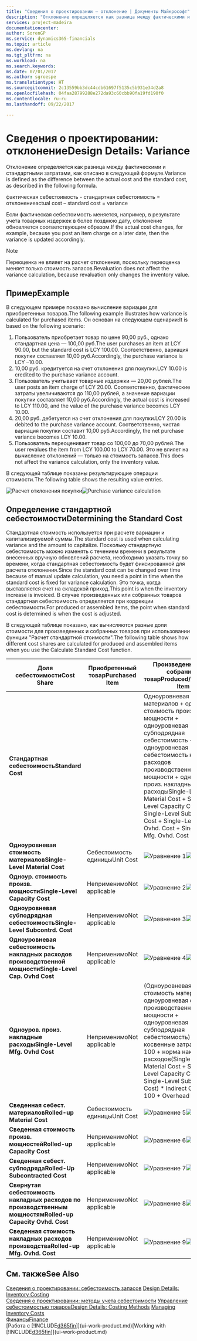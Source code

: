 ```yaml
---
title: "Сведения о проектировании — отклонение | Документы Майкрософт"
description: "Отклонение определяется как разница между фактическими и стандартными затратами, как описано в следующей формуле."
services: project-madeira
documentationcenter: 
author: SorenGP
ms.service: dynamics365-financials
ms.topic: article
ms.devlang: na
ms.tgt_pltfrm: na
ms.workload: na
ms.search.keywords: 
ms.date: 07/01/2017
ms.author: sgroespe
ms.translationtype: HT
ms.sourcegitcommit: 2c13559bb3dc44cdb61697f5135c5b931e34d2a8
ms.openlocfilehash: 04faa28799288e272da93c60cbb90fa19fd190f0
ms.contentlocale: ru-ru
ms.lasthandoff: 09/22/2017

---
```

# <a name="design-details-variance"></a><span data-ttu-id="60882-103">Сведения о проектировании: отклонение</span><span class="sxs-lookup"><span data-stu-id="60882-103">Design Details: Variance</span></span>
<span data-ttu-id="60882-104">Отклонение определяется как разница между фактическими и стандартными затратами, как описано в следующей формуле.</span><span class="sxs-lookup"><span data-stu-id="60882-104">Variance is defined as the difference between the actual cost and the standard cost, as described in the following formula.</span></span>  

 <span data-ttu-id="60882-105">фактическая себестоимость - стандартная себестоимость = отклонение</span><span class="sxs-lookup"><span data-stu-id="60882-105">actual cost – standard cost = variance</span></span>  

 <span data-ttu-id="60882-106">Если фактическая себестоимость меняется, например, в результате учета товарных издержек в более позднюю дату, отклонение обновляется соответствующим образом.</span><span class="sxs-lookup"><span data-stu-id="60882-106">If the actual cost changes, for example, because you post an item charge on a later date, then the variance is updated accordingly.</span></span>  

> [!NOTE]  
>  <span data-ttu-id="60882-107">Переоценка не влияет на расчет отклонения, поскольку переоценка меняет только стоимость запасов.</span><span class="sxs-lookup"><span data-stu-id="60882-107">Revaluation does not affect the variance calculation, because revaluation only changes the inventory value.</span></span>  

## <a name="example"></a><span data-ttu-id="60882-108">Пример</span><span class="sxs-lookup"><span data-stu-id="60882-108">Example</span></span>  
 <span data-ttu-id="60882-109">В следующем примере показано вычисление вариации для приобретенных товаров.</span><span class="sxs-lookup"><span data-stu-id="60882-109">The following example illustrates how variance is calculated for purchased items.</span></span> <span data-ttu-id="60882-110">Он основан на следующем сценарии:</span><span class="sxs-lookup"><span data-stu-id="60882-110">It is based on the following scenario:</span></span>  

1.  <span data-ttu-id="60882-111">Пользователь приобретает товар по цене 90,00 руб., однако стандартная цена — 100,00 руб.</span><span class="sxs-lookup"><span data-stu-id="60882-111">The user purchases an item at LCY 90.00, but the standard cost is LCY 100.00.</span></span> <span data-ttu-id="60882-112">Соответственно, вариация покупки составляет 10,00 руб.</span><span class="sxs-lookup"><span data-stu-id="60882-112">Accordingly, the purchase variance is LCY –10.00.</span></span>  
2.  <span data-ttu-id="60882-113">10,00 руб. кредитуется на счет отклонения для покупки.</span><span class="sxs-lookup"><span data-stu-id="60882-113">LCY 10.00 is credited to the purchase variance account.</span></span>  
3.  <span data-ttu-id="60882-114">Пользователь учитывает товарные издержки — 20,00 рублей.</span><span class="sxs-lookup"><span data-stu-id="60882-114">The user posts an item charge of LCY 20.00.</span></span> <span data-ttu-id="60882-115">Соответственно, фактические затраты увеличиваются до 110,00 рублей, а значение вариации покупки составляет 10,00 руб.</span><span class="sxs-lookup"><span data-stu-id="60882-115">Accordingly, the actual cost is increased to LCY 110.00, and the value of the purchase variance becomes LCY 10.00.</span></span>  
4.  <span data-ttu-id="60882-116">20,00 руб. дебетуется на счет отклонения для покупки.</span><span class="sxs-lookup"><span data-stu-id="60882-116">LCY 20.00 is debited to the purchase variance account.</span></span> <span data-ttu-id="60882-117">Соответственно, чистая вариация покупки составит 10,00 руб.</span><span class="sxs-lookup"><span data-stu-id="60882-117">Accordingly, the net purchase variance becomes LCY 10.00.</span></span>  
5.  <span data-ttu-id="60882-118">Пользователь переоценивает товар со 100,00 до 70,00 рублей.</span><span class="sxs-lookup"><span data-stu-id="60882-118">The user revalues the item from LCY 100.00 to LCY 70.00.</span></span> <span data-ttu-id="60882-119">Это не влияет на вычисление отклонений — только на стоимость запасов.</span><span class="sxs-lookup"><span data-stu-id="60882-119">This does not affect the variance calculation, only the inventory value.</span></span>  

 <span data-ttu-id="60882-120">В следующей таблице показаны результирующие операции стоимости.</span><span class="sxs-lookup"><span data-stu-id="60882-120">The following table shows the resulting value entries.</span></span>  

 <span data-ttu-id="60882-121">![Расчет отклонения покупки](media/design_details_inventory_costing_11_purchase_variance.png "design_details_inventory_costing_11_purchase_variance")</span><span class="sxs-lookup"><span data-stu-id="60882-121">![Purchase variance calculation](media/design_details_inventory_costing_11_purchase_variance.png "design_details_inventory_costing_11_purchase_variance")</span></span>  

## <a name="determining-the-standard-cost"></a><span data-ttu-id="60882-122">Определение стандартной себестоимости</span><span class="sxs-lookup"><span data-stu-id="60882-122">Determining the Standard Cost</span></span>  
 <span data-ttu-id="60882-123">Стандартная стоимость используется при расчете вариации и капитализируемой суммы.</span><span class="sxs-lookup"><span data-stu-id="60882-123">The standard cost is used when calculating variance and the amount to capitalize.</span></span> <span data-ttu-id="60882-124">Поскольку стандартную себестоимость можно изменять с течением времени в результате внесенных вручную обновлений расчета, необходимо указать точку во времени, когда стандартная себестоимость будет фиксированной для расчета отклонения.</span><span class="sxs-lookup"><span data-stu-id="60882-124">Since the standard cost can be changed over time because of manual update calculation, you need a point in time when the standard cost is fixed for variance calculation.</span></span> <span data-ttu-id="60882-125">Это точка, когда выставляется счет на складской приход.</span><span class="sxs-lookup"><span data-stu-id="60882-125">This point is when the inventory increase is invoiced.</span></span> <span data-ttu-id="60882-126">В случае произведенных или собранных товаров стандартная себестоимость определяется при коррекции себестоимости.</span><span class="sxs-lookup"><span data-stu-id="60882-126">For produced or assembled items, the point when standard cost is determined is when the cost is adjusted.</span></span>  

 <span data-ttu-id="60882-127">В следующей таблице показано, как вычисляются разные доли стоимости для произведенных и собранных товаров при использовании функции "Расчет стандартной стоимости".</span><span class="sxs-lookup"><span data-stu-id="60882-127">The following table shows how different cost shares are calculated for produced and assembled items when you use the Calculate Standard Cost function.</span></span>  

|<span data-ttu-id="60882-128">Доля себестоимости</span><span class="sxs-lookup"><span data-stu-id="60882-128">Cost Share</span></span>|<span data-ttu-id="60882-129">Приобретенный товар</span><span class="sxs-lookup"><span data-stu-id="60882-129">Purchased Item</span></span>|<span data-ttu-id="60882-130">Произведенный или собранный товар</span><span class="sxs-lookup"><span data-stu-id="60882-130">Produced/Assembled Item</span></span>|  
|----------------|--------------------|------------------------------|  
|<span data-ttu-id="60882-131">**Стандартная себестоимость**</span><span class="sxs-lookup"><span data-stu-id="60882-131">**Standard Cost**</span></span>||<span data-ttu-id="60882-132">Одноуровневая стоимость материалов + одноур. стоимость произв. мощности + одноуровневая субподрядная себестоимость + одноуровневая себестоимость накладных расходов производственной мощности + одноуров. произ. накладные расходы</span><span class="sxs-lookup"><span data-stu-id="60882-132">Single-Level Material Cost + Single-Level Capacity Cost + Single-Level Subcontrd. Cost + Single-Level Cap. Ovhd. Cost + Single-Level Mfg. Ovhd. Cost</span></span>|  
|<span data-ttu-id="60882-133">**Одноуровневая стоимость материалов**</span><span class="sxs-lookup"><span data-stu-id="60882-133">**Single-Level Material Cost**</span></span>|<span data-ttu-id="60882-134">Себестоимость единицы</span><span class="sxs-lookup"><span data-stu-id="60882-134">Unit Cost</span></span>|<span data-ttu-id="60882-135">![Уравнение 1](media/design_details_inventory_costing_11_equation_1.png "design_details_inventory_costing_11_equation_1")</span><span class="sxs-lookup"><span data-stu-id="60882-135">![Equation 1](media/design_details_inventory_costing_11_equation_1.png "design_details_inventory_costing_11_equation_1")</span></span>|  
|<span data-ttu-id="60882-136">**Одноур. стоимость произв. мощности**</span><span class="sxs-lookup"><span data-stu-id="60882-136">**Single-Level Capacity Cost**</span></span>|<span data-ttu-id="60882-137">Неприменимо</span><span class="sxs-lookup"><span data-stu-id="60882-137">Not applicable</span></span>|<span data-ttu-id="60882-138">![Уравнение 2](media/design_details_inventory_costing_11_equation_2.png "design_details_inventory_costing_11_equation_2")</span><span class="sxs-lookup"><span data-stu-id="60882-138">![Equation 2](media/design_details_inventory_costing_11_equation_2.png "design_details_inventory_costing_11_equation_2")</span></span>|  
|<span data-ttu-id="60882-139">**Одноуровневая субподрядная себестоимость**</span><span class="sxs-lookup"><span data-stu-id="60882-139">**Single-Level Subcontrd. Cost**</span></span>|<span data-ttu-id="60882-140">Неприменимо</span><span class="sxs-lookup"><span data-stu-id="60882-140">Not applicable</span></span>|<span data-ttu-id="60882-141">![Уравнение 3](media/design_details_inventory_costing_11_equation_3.png "design_details_inventory_costing_11_equation_3")</span><span class="sxs-lookup"><span data-stu-id="60882-141">![Equation 3](media/design_details_inventory_costing_11_equation_3.png "design_details_inventory_costing_11_equation_3")</span></span>|  
|<span data-ttu-id="60882-142">**Одноуровневая себестоимость накладных расходов производственной мощности**</span><span class="sxs-lookup"><span data-stu-id="60882-142">**Single-Level Cap. Ovhd Cost**</span></span>|<span data-ttu-id="60882-143">Неприменимо</span><span class="sxs-lookup"><span data-stu-id="60882-143">Not applicable</span></span>|<span data-ttu-id="60882-144">![Уравнение 4](media/design_details_inventory_costing_11_equation_4.png "design_details_inventory_costing_11_equation_4")</span><span class="sxs-lookup"><span data-stu-id="60882-144">![Equation 4](media/design_details_inventory_costing_11_equation_4.png "design_details_inventory_costing_11_equation_4")</span></span>|  
|<span data-ttu-id="60882-145">**Одноуров. произ. накладные расходы**</span><span class="sxs-lookup"><span data-stu-id="60882-145">**Single-Level Mfg. Ovhd Cost**</span></span>|<span data-ttu-id="60882-146">Неприменимо</span><span class="sxs-lookup"><span data-stu-id="60882-146">Not applicable</span></span>|<span data-ttu-id="60882-147">(Одноуровневая стоимость материалов + одноуровневая стоимость производственной мощности + одноуровневая субподрядная себестоимость) * косвенные затраты % / 100 + норма накладных расходов</span><span class="sxs-lookup"><span data-stu-id="60882-147">(Single-Level Material Cost + Single-Level Capacity Cost + Single-Level Subcontrd. Cost) * Indirect Cost % / 100 + Overhead Rate</span></span>|  
|<span data-ttu-id="60882-148">**Сведенная себест. материалов**</span><span class="sxs-lookup"><span data-stu-id="60882-148">**Rolled-up Material Cost**</span></span>|<span data-ttu-id="60882-149">Себестоимость единицы</span><span class="sxs-lookup"><span data-stu-id="60882-149">Unit Cost</span></span>|<span data-ttu-id="60882-150">![Уравнение 5](media/design_details_inventory_costing_11_equation_5.png "design_details_inventory_costing_11_equation_5")</span><span class="sxs-lookup"><span data-stu-id="60882-150">![Equation 5](media/design_details_inventory_costing_11_equation_5.png "design_details_inventory_costing_11_equation_5")</span></span>|  
|<span data-ttu-id="60882-151">**Сведенная стоимость произв. мощностей**</span><span class="sxs-lookup"><span data-stu-id="60882-151">**Rolled-up Capacity Cost**</span></span>|<span data-ttu-id="60882-152">Неприменимо</span><span class="sxs-lookup"><span data-stu-id="60882-152">Not applicable</span></span>|<span data-ttu-id="60882-153">![Уравнение 6](media/design_details_inventory_costing_11_equation_6.png "design_details_inventory_costing_11_equation_6")</span><span class="sxs-lookup"><span data-stu-id="60882-153">![Equation 6](media/design_details_inventory_costing_11_equation_6.png "design_details_inventory_costing_11_equation_6")</span></span>|  
|<span data-ttu-id="60882-154">**Сведенная себест. субподряда**</span><span class="sxs-lookup"><span data-stu-id="60882-154">**Rolled-Up Subcontracted Cost**</span></span>|<span data-ttu-id="60882-155">Неприменимо</span><span class="sxs-lookup"><span data-stu-id="60882-155">Not applicable</span></span>|<span data-ttu-id="60882-156">![Уравнение 7](media/design_details_inventory_costing_11_equation_7.png "design_details_inventory_costing_11_equation_7")</span><span class="sxs-lookup"><span data-stu-id="60882-156">![Equation 7](media/design_details_inventory_costing_11_equation_7.png "design_details_inventory_costing_11_equation_7")</span></span>|  
|<span data-ttu-id="60882-157">**Свернутая себестоимость накладных расходов по производственным мощностям**</span><span class="sxs-lookup"><span data-stu-id="60882-157">**Rolled-up Capacity Ovhd. Cost**</span></span>|<span data-ttu-id="60882-158">Неприменимо</span><span class="sxs-lookup"><span data-stu-id="60882-158">Not applicable</span></span>|<span data-ttu-id="60882-159">![Уравнение 8](media/design_details_inventory_costing_11_equation_8.png "design_details_inventory_costing_11_equation_8")</span><span class="sxs-lookup"><span data-stu-id="60882-159">![Equation 8](media/design_details_inventory_costing_11_equation_8.png "design_details_inventory_costing_11_equation_8")</span></span>|  
|<span data-ttu-id="60882-160">**Сведенная стоимость накладных расходов производства**</span><span class="sxs-lookup"><span data-stu-id="60882-160">**Rolled-up Mfg. Ovhd. Cost**</span></span>|<span data-ttu-id="60882-161">Неприменимо</span><span class="sxs-lookup"><span data-stu-id="60882-161">Not applicable</span></span>|<span data-ttu-id="60882-162">![Уравнение 9](media/design_details_inventory_costing_11_equation_9.png "design_details_inventory_costing_11_equation_9")</span><span class="sxs-lookup"><span data-stu-id="60882-162">![Equation 9](media/design_details_inventory_costing_11_equation_9.png "design_details_inventory_costing_11_equation_9")</span></span>|  

## <a name="see-also"></a><span data-ttu-id="60882-163">См. также</span><span class="sxs-lookup"><span data-stu-id="60882-163">See Also</span></span>  
 <span data-ttu-id="60882-164">[Сведения о проектировании: себестоимость запасов](design-details-inventory-costing.md) </span><span class="sxs-lookup"><span data-stu-id="60882-164">[Design Details: Inventory Costing](design-details-inventory-costing.md) </span></span>  
 <span data-ttu-id="60882-165">[Сведения о проектировании: методы учета себестоимости](design-details-costing-methods.md) [Управление себестоимостью товаров](finance-manage-inventory-costs.md)</span><span class="sxs-lookup"><span data-stu-id="60882-165">[Design Details: Costing Methods](design-details-costing-methods.md) [Managing Inventory Costs](finance-manage-inventory-costs.md)</span></span>  
 [<span data-ttu-id="60882-166">Финансы</span><span class="sxs-lookup"><span data-stu-id="60882-166">Finance</span></span>](finance.md)  
 <span data-ttu-id="60882-167">[Работа с [!INCLUDE[d365fin](includes/d365fin_md.md)]](ui-work-product.md)</span><span class="sxs-lookup"><span data-stu-id="60882-167">[Working with [!INCLUDE[d365fin](includes/d365fin_md.md)]](ui-work-product.md)</span></span>

